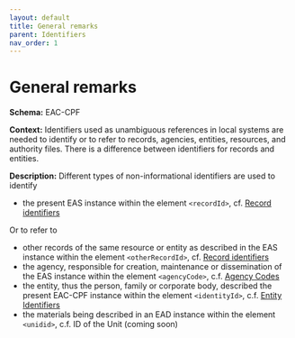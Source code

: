 ```yaml
---
layout: default
title: General remarks
parent: Identifiers
nav_order: 1
---
```


# General remarks

**Schema:** 
EAC-CPF

**Context:** 
Identifiers used as unambiguous references in local systems are needed to identify or to refer to records, agencies, entities, resources, and authority files. There is a difference between identifiers for records and entities. 

**Description:** 
Different types of non-informational identifiers are used to identify 
* the present EAS instance within the element `<recordId>`, cf. [Record identifiers](record-id.md)

Or to refer to
* other records of the same resource or entity as described in the EAS instance within the element `<otherRecordId>`, cf. [Record identifiers](record-id.md)
* the agency, responsible for creation, maintenance or dissemination of the EAS instance within the element `<agencyCode>`, c.f. [Agency Codes](agency-codes.md)
* the entity, thus the person, family or corporate body, described the present EAC-CPF instance within the element `<identityId>`, c.f. [Entity Identifiers](entity-id.md)
* the materials being described in an EAD instance within the element `<unidid>`, c.f. ID of the Unit (coming soon)
